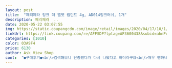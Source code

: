 ```yaml
---
layout: post 
title:  "페리페라 잉크 더 벨벳 립틴트 4g, AD014잉크러쉬, 1개" 
description: 페리페라  ..
date: 2020-05-22 03:07:55 
img: https://static.coupangcdn.com/image/retail/images/2020/04/17/10/1/eea8f04c-8c45-439e-80ce-e0a3108ed7d7.jpg 
linkUrl: https://link.coupang.com/re/AFFSDP?lptag=AF3600438&subid=ahnPublicAsk&pageKey=1485798514&itemId=2551620827&vendorItemId=70544189670&traceid=V0-113-0457290902ae07e3 
categories: [1010] 
color: 03A9F4 
price: 6130 
author: Ask View Shop 
cont:  "●구매후기●<br/>검색해보니 단종됐다가 다시 나왔다고 하더라구요<br/>매우 쨍하네여 손에 발색할때는 오렌지빛이 많이돌앗는데 입술발색에선 다홍빛이 많이돕니다 벨벳틴트인데 매트하게안발리는 물틴트에요<br/>오렌지색이 잘 받진않지만 예쁜 오렌지보면 못참구 지르게됨ㅠ<br/>이후 클렌징폼에도 살아남았다고합니다<br/>잉크러쉬 / 하트백만개<br/>잉크러쉬는 은은하게 남은반면 하트백만개는 존재감 뿜뿜<br/>전 8100원에 주문해서 샀는데 6100원까지 떨어진거보고너무속상하네요<br/>착색도 좋아요 세번째 사진이 물티슈로 박박 문지른건데<br/>하트백만개 구매하려다 잉크러쉬도 함께 구매했는데 둘 다 너무 예쁘고 맘에 들어요 발림도 넘 촉촉 부드러웡.<br/>.<br/><br/>" 
---
```

